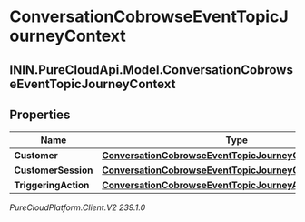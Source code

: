# ConversationCobrowseEventTopicJourneyContext

## ININ.PureCloudApi.Model.ConversationCobrowseEventTopicJourneyContext

## Properties

|Name | Type | Description | Notes|
|------------ | ------------- | ------------- | -------------|
| **Customer** | [**ConversationCobrowseEventTopicJourneyCustomer**](ConversationCobrowseEventTopicJourneyCustomer) |  | [optional] |
| **CustomerSession** | [**ConversationCobrowseEventTopicJourneyCustomerSession**](ConversationCobrowseEventTopicJourneyCustomerSession) |  | [optional] |
| **TriggeringAction** | [**ConversationCobrowseEventTopicJourneyAction**](ConversationCobrowseEventTopicJourneyAction) |  | [optional] |



_PureCloudPlatform.Client.V2 239.1.0_
